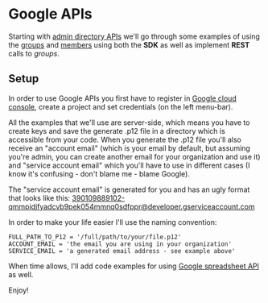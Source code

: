 # Google APIs

Starting with [admin directory APIs](https://developers.google.com/admin-sdk/directory/) we'll go through some examples of using the [groups](https://developers.google.com/admin-sdk/directory/v1/reference/groups) and [members](https://developers.google.com/admin-sdk/directory/v1/reference/members) using both the **SDK** as well as implement **REST** calls to *groups*.

## Setup
In order to use Google APIs you first have to register in [Google cloud console](https://console.developers.google.com/), create a project and set credentials (on the left menu-bar). 

All the examples that we'll use are server-side, which means you have to create keys and save the generate .p12 file in a directory which is accessible from your code. When you generate the .p12 file you'll also receive an "account email" (which is your email by default, but assuming you're admin, you can create another email for your organization and use it) and "service account email" which you'll have to use in different cases (I know it's confusing - don't blame me - blame Google). 

The "service account email" is generated for you and has an ugly format that looks like this: 390109889102-qmmpidjfyadcvb9pek054mmnq0sdfppr@developer.gserviceaccount.com

In order to make your life easier I'll use the naming convention: 
```
FULL_PATH_TO_P12 = '/full/path/to/your/file.p12'
ACCOUNT_EMAIL = 'the email you are using in your organization'
SERVICE_EMAIL = 'a generated email address - see example above'
```

When time allows, I'll add code examples for using [Google spreadsheet API](https://developers.google.com/google-apps/spreadsheets/) as well.

Enjoy!
